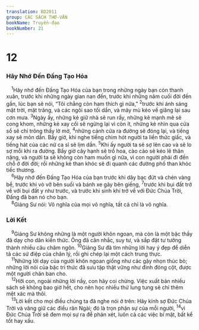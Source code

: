 ```yaml
---
translation: BD2011
group: CÁC SÁCH THƠ-VĂN
bookName: Truyền-đạo 
bookNumber: 21
---
```


<div class="title"><h1>12</h1><h3>Hãy Nhớ Ðến Ðấng Tạo Hóa</h3></div>
<span class="verse tr_12_1"> <sup>1</sup>Hãy nhớ đến Ðấng Tạo Hóa của bạn trong những ngày bạn còn thanh xuân, trước khi những ngày gian nan đến, trước khi những năm cuối đời đến gần, lúc bạn sẽ nói, “Tôi chẳng còn ham thích gì nữa,” </span>
<span class="verse tr_12_2"><sup>2</sup>trước khi ánh sáng mặt trời, mặt trăng, và các ngôi sao tối dần, và mây mù kéo về giăng lại sau cơn mưa. </span>
<span class="verse tr_12_3"><sup>3</sup>Ngày ấy, những kẻ giữ nhà sẽ run rẩy, những kẻ mạnh mẽ sẽ cong khom, những kẻ xay cối sẽ ngừng lại vì còn ít, những kẻ nhìn qua cửa sổ sẽ chỉ trông thấy lờ mờ, </span>
<span class="verse tr_12_4"><sup>4</sup>những cánh cửa ra đường sẽ đóng lại, và tiếng xay sẽ mỏn dần. Bấy giờ, khi nghe tiếng chim hót người ta liền thức giấc, và tiếng hát của các nữ ca sĩ sẽ lịm dần. </span>
<span class="verse tr_12_5"><sup>5</sup>Khi ấy người ta sẽ sợ lên cao và sẽ lo sợ mỗi khi ra đường. Bấy giờ cây hạnh sẽ trổ hoa, cào cào sẽ kéo lê thân nặng, và người ta sẽ không còn ham muốn gì nữa, vì con người phải đi đến chỗ ở đời đời; rồi những kẻ than khóc sẽ đi quanh các đường phố than khóc tiếc thương.<br/></span>
<span class="verse tr_12_6"> <sup>6</sup>Hãy nhớ đến Ðấng Tạo Hóa của bạn trước khi dây bạc đứt và chén vàng bể, trước khi vò vỡ bên suối và bánh xe gãy bên giếng, </span>
<span class="verse tr_12_7"><sup>7</sup>trước khi bụi đất trở về với bụi đất y như trước, và trước khi sinh khí trở về với Ðức Chúa Trời, Ðấng đã ban nó cho bạn. <br/></span>
<span class="verse tr_12_8"> <sup>8</sup>Giảng Sư nói: Vô nghĩa của mọi vô nghĩa, tất cả chỉ là vô nghĩa.<br/></span>
<div class="title"><h3>Lời Kết</h3></div>
<span class="verse tr_12_9"> <sup>9</sup>Giảng Sư không những là một người khôn ngoan, mà còn là một bậc thầy đã dạy cho dân kiến thức. Ông đã cân nhắc, suy tư, và sắp đặt tư tưởng thành nhiều câu châm ngôn. </span>
<span class="verse tr_12_10"><sup>10</sup>Giảng Sư đã tìm những lời hay ý đẹp để diễn tả các sứ điệp của chân lý, rồi ghi chép lại một cách trung thực.<br/></span>
<span class="verse tr_12_11"> <sup>11</sup>Những lời dạy của người khôn ngoan giống như các gậy nhọn thúc bò; những lời nói của bậc tri thức đã sưu tập thật vững như đinh đóng cột, được một người chăn ban cho.<br/></span>
<span class="verse tr_12_12"> <sup>12</sup>Hỡi con, ngoài những lời nầy, con hãy coi chừng. Việc xuất bản nhiều sách sẽ không bao giờ hết, cho nên học nhiều thứ lung tung sẽ chỉ thêm mệt xác mà thôi.<br/></span>
<span class="verse tr_12_13"> <sup>13</sup>Lời kết cho mọi điều chúng ta đã nghe nói ở trên: Hãy kính sợ Ðức Chúa Trời và vâng giữ các điều răn Ngài; đó là trọn phận sự của mỗi người, </span>
<span class="verse tr_12_14"><sup>14</sup>vì Ðức Chúa Trời sẽ đem mọi sự ra để phán xét, luôn cả các việc bí mật, bất kể tốt hay xấu. <br/></span>

